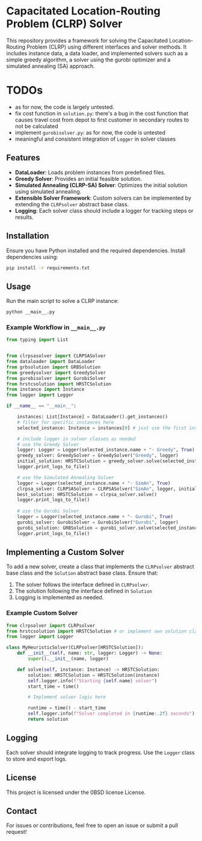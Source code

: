# Capacitated Location-Routing Problem (CLRP) Solver

This repository provides a framework for solving the Capacitated Location-Routing Problem (CLRP) using different interfaces and solver methods. It includes instance data, a data loader, and implemented solvers such as a simple greedy algorithm, a solver using the gurobi optimizer and a simulated annealing (SA) approach.

# TODOs
- as for now, the code is largely untested.
- fix cost function in `solution.py`: there's a bug in the cost function that causes travel cost from depot to first customer in secondary routes to not be calculated 
- implement `gurobisolver.py`: as for now, the code is untested
- meaningful and consistent integration of `Logger` in solver classes

## Features
- **DataLoader**: Loads problem instances from predefined files.
- **Greedy Solver**: Provides an initial feasible solution.
- **Simulated Annealing (CLRP-SA) Solver**: Optimizes the initial solution using simulated annealing.
- **Extensible Solver Framework**: Custom solvers can be implemented by extending the `CLRPsolver` abstract base class.
- **Logging**: Each solver class should include a logger for tracking steps or results.

## Installation
Ensure you have Python installed and the required dependencies. Install dependencies using:

```sh
pip install -r requirements.txt
```

## Usage
Run the main script to solve a CLRP instance:

```sh
python __main__.py
```

### Example Workflow in `__main__.py`
```python
from typing import List


from clrpsasolver import CLRPSASolver
from dataloader import DataLoader
from grbsolution import GRBSolution
from greedysolver import GreedySolver
from gurobisolver import GurobiSolver
from hrstcsolution import HRSTCSolution
from instance import Instance
from logger import Logger

if __name__ == "__main__":

    instances: List[Instance] = DataLoader().get_instances()
    # filter for specific instances here
    selected_instance: Instance = instances[0] # just use the first instance

    # include logger in solver classes as needed
    # use the Greedy Solver
    logger: Logger = Logger(selected_instance.name + "- Greedy", True)
    greedy_solver: GreedySolver = GreedySolver("Greedy", logger)
    initial_solution: HRSTCSolution = greedy_solver.solve(selected_instance)
    logger.print_logs_to_file()

    # use the Simulated Annealing Solver
    logger = Logger(selected_instance.name + "- SimAn", True)
    clrpsa_solver: CLRPSASolver = CLRPSASolver("SimAn", logger, initial_solution)
    best_solution: HRSTCSolution = clrpsa_solver.solve()
    logger.print_logs_to_file()
    
    # use the Gurobi Solver
    logger = Logger(selected_instance.name + "- Gurobi", True)
    gurobi_solver: GurobiSolver = GurobiSolver("Gurobi", logger)
    gurobi_solution: GRBSolution = gurobi_solver.solve(selected_instance)
    logger.print_logs_to_file()
```

## Implementing a Custom Solver
To add a new solver, create a class that implements the `CLRPsolver` abstract base class and the `Solution` abstract base class. Ensure that:
1. The solver follows the interface defined in `CLRPsolver`.
2. The solution following the interface defined in `Solution`
3. Logging is implemented as needed.

### Example Custom Solver
```python
from clrpsolver import CLRPsolver
from hrstcsolution import HRSTCSolution # or implement own solution class
from logger import Logger

class MyHeuristicSolver(CLRPsolver[HRSTCSolution]):
    def __init__(self, name: str, logger: Logger) -> None:
        super().__init__(name, logger)

    def solve(self, instance: Instance) -> HRSTCSolution:
        solution: HRSTCSolution = HRSTCSolution(instance)
        self.logger.info(f"Starting {self.name} solver")
        start_time = time()

        # Implement solver logic here

        runtime = time() - start_time
        self.logger.info(f"Solver completed in {runtime:.2f} seconds")
        return solution
```

## Logging
Each solver should integrate logging to track progress. Use the `Logger` class to store and export logs.

## License
This project is licensed under the 0BSD license License.

## Contact
For issues or contributions, feel free to open an issue or submit a pull request!

